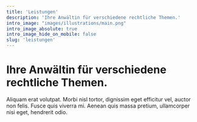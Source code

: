 ```yaml
---
title: 'Leistungen'
description: 'Ihre Anwältin für verschiedene rechtliche Themen.'
intro_image: "images/illustrations/main.png"
intro_image_absolute: true
intro_image_hide_on_mobile: false
slug: 'leistungen'
---
```


# Ihre Anwältin für verschiedene rechtliche Themen.

Aliquam erat volutpat. Morbi nisl tortor, dignissim eget efficitur vel, auctor non felis. Fusce quis viverra mi. Aenean quis massa pretium, ullamcorper nisi eget, hendrerit odio.
